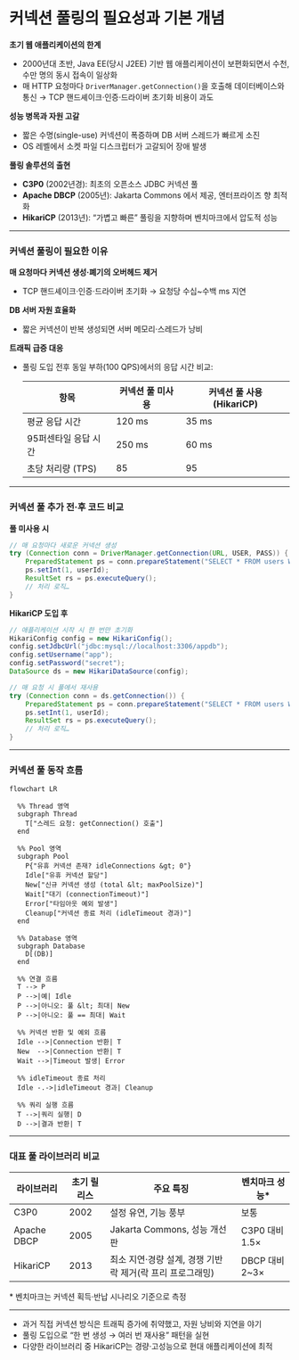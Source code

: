 # 커넥션 풀링의 필요성과 기본 개념

**초기 웹 애플리케이션의 한계**

* 2000년대 초반, Java EE(당시 J2EE) 기반 웹 애플리케이션이 보편화되면서 수천, 수만 명의 동시 접속이 일상화
* 매 HTTP 요청마다 `DriverManager.getConnection()`을 호출해 데이터베이스와 통신 → TCP 핸드셰이크·인증·드라이버 초기화 비용이 과도

**성능 병목과 자원 고갈**

* 짧은 수명(single-use) 커넥션이 폭증하며 DB 서버 스레드가 빠르게 소진
* OS 레벨에서 소켓 파일 디스크립터가 고갈되어 장애 발생

**풀링 솔루션의 출현**

* **C3P0** (2002년경): 최초의 오픈소스 JDBC 커넥션 풀
* **Apache DBCP** (2005년): Jakarta Commons 에서 제공, 엔터프라이즈 향 최적화
* **HikariCP** (2013년): “가볍고 빠른” 풀링을 지향하며 벤치마크에서 압도적 성능

***

### 커넥션 풀링이 필요한 이유

**매 요청마다 커넥션 생성·폐기의 오버헤드 제거**

* TCP 핸드셰이크·인증·드라이버 초기화 → 요청당 수십\~수백 ms 지연

**DB 서버 자원 효율화**

* 짧은 커넥션이 반복 생성되면 서버 메모리·스레드가 낭비

**트래픽 급증 대응**

*   풀링 도입 전후 동일 부하(100 QPS)에서의 응답 시간 비교:

    | 항목           | 커넥션 풀 미사용 | 커넥션 풀 사용 (HikariCP) |
    | ------------ | --------- | ------------------- |
    | 평균 응답 시간     | 120 ms    | 35 ms               |
    | 95퍼센타일 응답 시간 | 250 ms    | 60 ms               |
    | 초당 처리량 (TPS) | 85        | 95                  |

***

### 커넥션 풀 추가 전·후 코드 비교

**풀 미사용 시**

```java
// 매 요청마다 새로운 커넥션 생성
try (Connection conn = DriverManager.getConnection(URL, USER, PASS)) {
    PreparedStatement ps = conn.prepareStatement("SELECT * FROM users WHERE id=?");
    ps.setInt(1, userId);
    ResultSet rs = ps.executeQuery();
    // 처리 로직…
}
```

**HikariCP 도입 후**

```java
// 애플리케이션 시작 시 한 번만 초기화
HikariConfig config = new HikariConfig();
config.setJdbcUrl("jdbc:mysql://localhost:3306/appdb");
config.setUsername("app");
config.setPassword("secret");
DataSource ds = new HikariDataSource(config);

// 매 요청 시 풀에서 재사용
try (Connection conn = ds.getConnection()) {
    PreparedStatement ps = conn.prepareStatement("SELECT * FROM users WHERE id=?");
    ps.setInt(1, userId);
    ResultSet rs = ps.executeQuery();
    // 처리 로직…
}
```

***

### 커넥션 풀 동작 흐름

```mermaid
flowchart LR

  %% Thread 영역
  subgraph Thread
    T["스레드 요청: getConnection() 호출"]
  end

  %% Pool 영역
  subgraph Pool
    P{"유휴 커넥션 존재? idleConnections &gt; 0"}
    Idle["유휴 커넥션 할당"]
    New["신규 커넥션 생성 (total &lt; maxPoolSize)"]
    Wait["대기 (connectionTimeout)"]
    Error["타임아웃 예외 발생"]
    Cleanup["커넥션 종료 처리 (idleTimeout 경과)"]
  end

  %% Database 영역
  subgraph Database
    D[(DB)]
  end

  %% 연결 흐름
  T --> P
  P -->|예| Idle
  P -->|아니오: 풀 &lt; 최대| New
  P -->|아니오: 풀 == 최대| Wait

  %% 커넥션 반환 및 예외 흐름
  Idle -->|Connection 반환| T
  New  -->|Connection 반환| T
  Wait -->|Timeout 발생| Error

  %% idleTimeout 종료 처리
  Idle -.->|idleTimeout 경과| Cleanup

  %% 쿼리 실행 흐름
  T -->|쿼리 실행| D
  D -->|결과 반환| T
```

***

### 대표 풀 라이브러리 비교

| 라이브러리       | 초기 릴리스 | 주요 특징                               | 벤치마크 성능\*     |
| ----------- | ------ | ----------------------------------- | ------------- |
| C3P0        | 2002   | 설정 유연, 기능 풍부                        | 보통            |
| Apache DBCP | 2005   | Jakarta Commons, 성능 개선판             | C3P0 대비 1.5×  |
| HikariCP    | 2013   | 최소 지연·경량 설계, 경쟁 기반 락 제거(락 프리 프로그래밍) | DBCP 대비 2\~3× |

\* 벤치마크는 커넥션 획득·반납 시나리오 기준으로 측정

***



* 과거 직접 커넥션 방식은 트래픽 증가에 취약했고, 자원 낭비와 지연을 야기
* 풀링 도입으로 “한 번 생성 → 여러 번 재사용” 패턴을 실현
* 다양한 라이브러리 중 HikariCP는 경량·고성능으로 현대 애플리케이션에 최적
